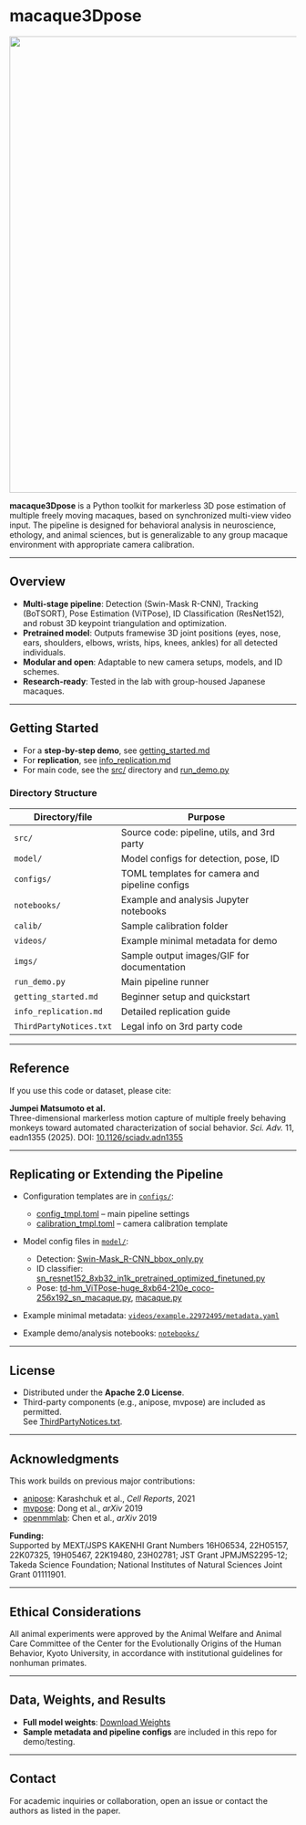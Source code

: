 # macaque3Dpose

<img src="./imgs/MovieS1.gif" width="800">

**macaque3Dpose** is a Python toolkit for markerless 3D pose estimation of multiple freely moving macaques, based on synchronized multi-view video input. The pipeline is designed for behavioral analysis in neuroscience, ethology, and animal sciences, but is generalizable to any group macaque environment with appropriate camera calibration.

---

## Overview
- **Multi-stage pipeline**: Detection (Swin-Mask R-CNN), Tracking (BoTSORT), Pose Estimation (ViTPose), ID Classification (ResNet152), and robust 3D keypoint triangulation and optimization.  
- **Pretrained model**: Outputs framewise 3D joint positions (eyes, nose, ears, shoulders, elbows, wrists, hips, knees, ankles) for all detected individuals.  
- **Modular and open**: Adaptable to new camera setups, models, and ID schemes.  
- **Research-ready**: Tested in the lab with group-housed Japanese macaques.  

---

## Getting Started
- For a **step-by-step demo**, see [getting_started.md](getting_started.md)  
- For **replication**, see [info_replication.md](info_replication.md)  
- For main code, see the [src/](./src/) directory and [run_demo.py](./run_demo.py)  

### Directory Structure
| Directory/file          | Purpose                                           |
|-------------------------|---------------------------------------------------|
| `src/`                  | Source code: pipeline, utils, and 3rd party       |
| `model/`                | Model configs for detection, pose, ID             |
| `configs/`              | TOML templates for camera and pipeline configs    |
| `notebooks/`            | Example and analysis Jupyter notebooks            |
| `calib/`                | Sample calibration folder                         |
| `videos/`               | Example minimal metadata for demo                 |
| `imgs/`                 | Sample output images/GIF for documentation        |
| `run_demo.py`           | Main pipeline runner                              |
| `getting_started.md`    | Beginner setup and quickstart                     |
| `info_replication.md`   | Detailed replication guide                        |
| `ThirdPartyNotices.txt` | Legal info on 3rd party code                      |

---

## Reference
If you use this code or dataset, please cite:

**Jumpei Matsumoto et al.**  
Three-dimensional markerless motion capture of multiple freely behaving monkeys toward automated characterization of social behavior. *Sci. Adv.* 11, eadn1355 (2025). DOI: [10.1126/sciadv.adn1355](https://doi.org/10.1126/sciadv.adn1355)

---

## Replicating or Extending the Pipeline
- Configuration templates are in [`configs/`](./configs/):  
  - [config_tmpl.toml](./configs/config_tmpl.toml) – main pipeline settings  
  - [calibration_tmpl.toml](./configs/calibration_tmpl.toml) – camera calibration template  

- Model config files in [`model/`](./model/):  
  - Detection: [Swin-Mask_R-CNN_bbox_only.py](./model/detection/SWIN-Mask_R-CNN_bbox_only.py)  
  - ID classifier: [sn_resnet152_8xb32_in1k_pretrained_optimized_finetuned.py](./model/id/sn_resnet152_8xb32_in1k_pretrained_optimized_finetuned.py)  
  - Pose: [td-hm_ViTPose-huge_8xb64-210e_coco-256x192_sn_macaque.py](./model/pose/td-hm_ViTPose-huge_8xb64-210e_coco-256x192_sn_macaque.py), [macaque.py](./model/pose/macaque.py)  

- Example minimal metadata: [`videos/example.22972495/metadata.yaml`](./videos/example.22972495/metadata.yaml)  
- Example demo/analysis notebooks: [`notebooks/`](./notebooks/)  

---

## License
- Distributed under the **Apache 2.0 License**.  
- Third-party components (e.g., anipose, mvpose) are included as permitted.  
  See [ThirdPartyNotices.txt](./ThirdPartyNotices.txt).  

---

## Acknowledgments
This work builds on previous major contributions:  
- [anipose](https://github.com/lambdaloop/anipose): Karashchuk et al., *Cell Reports*, 2021  
- [mvpose](https://github.com/zju3dv/mvpose): Dong et al., *arXiv* 2019  
- [openmmlab](https://github.com/open-mmlab): Chen et al., *arXiv* 2019  

**Funding:**  
Supported by MEXT/JSPS KAKENHI Grant Numbers 16H06534, 22H05157, 22K07325, 19H05467, 22K19480, 23H02781; JST Grant JPMJMS2295-12; Takeda Science Foundation; National Institutes of Natural Sciences Joint Grant 01111901.  

---

## Ethical Considerations
All animal experiments were approved by the Animal Welfare and Animal Care Committee of the Center for the Evolutionally Origins of the Human Behavior, Kyoto University, in accordance with institutional guidelines for nonhuman primates.  

---

## Data, Weights, and Results
- **Full model weights**: [Download Weights](https://drive.google.com/drive/folders/1_7SV-oecFph_s7XRUSj8mqeALtF50Qk0?usp=sharing)  
- **Sample metadata and pipeline configs** are included in this repo for demo/testing.  

---

## Contact
For academic inquiries or collaboration, open an issue or contact the authors as listed in the paper.
